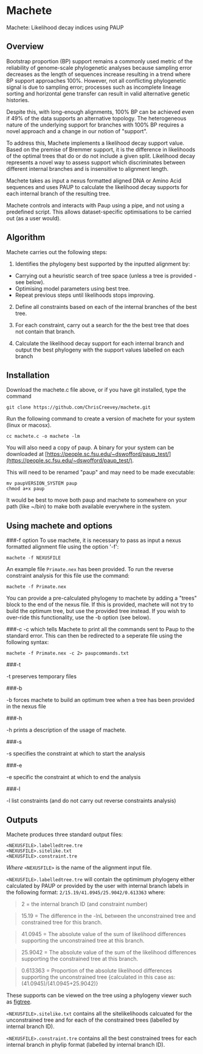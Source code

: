 # Machete
Machete: Likelihood decay indices using PAUP

## Overview

Bootstrap proportion (BP) support remains a commonly used metric of the reliability of genome-scale phylogenetic analyses because sampling error decreases as the length of sequences increase resulting in a trend where BP support approaches 100%. However, not all conflicting phylogenetic signal is due to sampling error; processes such as incomplete lineage sorting and horizontal gene transfer can result in valid alternative genetic histories.

Despite this, with long-enough alignments, 100% BP can be achieved even if 49% of the data supports an alternative topology. The heterogeneous nature of the underlying support for branches with 100% BP requires a novel approach and a change in our notion of "support".

To address this, Machete implements a likelihood decay support value. Based on the premise of Bremmer support, it is the difference in likelihoods of the optimal trees that do or do not include a given split. Likelihood decay represents a novel way to assess support which discriminates between different internal branches and is insensitive to alignment length. 

Machete takes as input a nexus formatted aligned DNA or Amino Acid sequences and uses PAUP to calculate the likelihood decay supports for each internal branch of the resulting tree.

Machete controls and interacts with Paup using a pipe, and not using a predefined script. This allows dataset-specific optimisations to be carried out (as a user would).

## Algorithm

Machete carries out the following steps:

1. Identifies the phylogeny best supported by the inputted alignment by:
  * Carrying out a heuristic search of tree space (unless a tree is provided - see below).
  * Optimising model parameters using best tree.
  * Repeat previous steps until likelihoods stops improving.

2. Define all constraints based on each of the internal branches of the best tree.

3. For each constraint, carry out a search for the the best tree that does not contain that branch.

5. Calculate the likelihood decay support for each internal branch and output the best phylogeny with the support values labelled on each branch


## Installation

Download the machete.c file above, or if you have git installed, type the command 

`git clone https://github.com/ChrisCreevey/machete.git`

Run the following command to create a version of machete for your system (linux or macosx).

```
cc machete.c -o machete -lm
```

You will also need a copy of paup. A binary for your system can be downloaded at [https://people.sc.fsu.edu/~dswofford/paup_test/](https://people.sc.fsu.edu/~dswofford/paup_test/).

This will need to be renamed "paup" and may need to be made executable:

```
mv paupVERSION_SYSTEM paup
chmod a+x paup
```

It would be best to move both paup and machete to somewhere on your path (like ~/bin) to make both available everywhere in the system.

## Using machete and options

###-f option
To use machete, it is necessary to pass as input a nexus formatted alignment file using the option '-f':

```
machete -f NEXUSFILE
```

An example file `Primate.nex` has been provided. To run the reverse constraint analysis for this file use the command:

```
machete -f Primate.nex
```
You can provide a pre-calculated phylogeny to machete by adding a "trees" block to the end of the nexus file.
If this is provided, machete will not try to build the optimum tree, but use the provided tree instead.
If you wish to over-ride this functionality, use the -b option (see below).


###-c
-c which tells Machete to print all the commands sent to Paup to the standard error. This can then be redirected to a seperate file using the following syntax:
 
 ```
 machete -f Primate.nex -c 2> paupcommands.txt
 ```
 
 ###-t
 
  -t preserves temporary files
 
 ###-b
 
  -b forces machete to build an optimum tree when a tree has been provided in the nexus file
 
 ###-h
 
  -h prints a description of the usage of machete.
 
 ###-s
 
  -s <constraint number> specifies the constraint at which to start the analysis
 
 ###-e
 
  -e <constraint number> specific the constraint at which to end the analysis
 
 ###-l
 
  -l list constraints (and do not carry out reverse constraints analysis)
 
## Outputs

Machete produces three standard output files:

```
<NEXUSFILE>.labelledtree.tre
<NEXUSFILE>.sitelike.txt
<NEXUSFILE>.constraint.tre
```

*Where* `<NEXUSFILE>` is the name of the alignment input file.

`<NEXUSFILE>.labelledtree.tre` will contain the optimimum phylogeny either calculated by PAUP or provided by the user with internal branch labels in the following format: `2/15.19/41.0945/25.9042/0.613363` where:

>2 = the internal branch ID (and constraint number)
  
>15.19 = The difference in the -lnL between the unconstrained tree and constrained tree for this branch.
  
>41.0945 = The absolute value of the sum of likelihood differences supporting the unconstrained tree at this branch.
  
>25.9042 = The absolute value of the sum of the likelihood differences supporting the constrained tree at this branch.
  
>0.613363 = Proportion of the absolute likelihood differences supporting the unconstrained tree {calculated in this case as: (41.0945)/(41.0945+25.9042)}

These supports can be viewed on the tree using a phylogeny viewer such as [figtree](http://tree.bio.ed.ac.uk/software/figtree/).

`<NEXUSFILE>.sitelike.txt` contains all the sitelikelihoods calcuated for the unconstrained tree and for each of the constrained trees (labelled by internal branch ID).

`<NEXUSFILE>.constraint.tre` contains all the best constrained trees for each internal branch in phylip format (labelled by internal branch ID).







